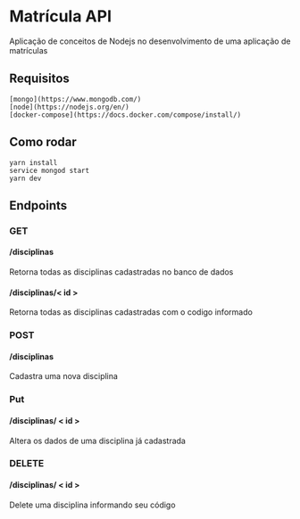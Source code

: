 # Matrícula API
Aplicação de conceitos de Nodejs no desenvolvimento de uma aplicação de matrículas

## Requisitos

    [mongo](https://www.mongodb.com/)
    [node](https://nodejs.org/en/)
    [docker-compose](https://docs.docker.com/compose/install/)

## Como rodar
    yarn install
    service mongod start
    yarn dev

## Endpoints

### GET 
#### /disciplinas
Retorna todas as disciplinas cadastradas no banco de dados

#### /disciplinas/< id >
Retorna todas as disciplinas cadastradas com o codigo informado

### POST
#### /disciplinas
Cadastra uma nova disciplina

### Put
#### /disciplinas/ < id >
Altera os dados de uma disciplina já cadastrada

### DELETE
#### /disciplinas/ < id >
Delete uma disciplina informando seu código



